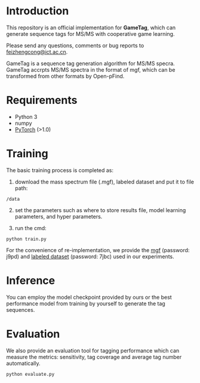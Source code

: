 # Introduction

This repository is an official implementation for **GameTag**, which can generate sequence tags for MS/MS with cooperative game learning.  

Please send any questions, comments or bug reports to feizhengcong@ict.ac.cn. 


GameTag is a sequence tag generation algorithm for MS/MS specra. GameTag accrpts MS/MS spectra in the format of mgf, which can be  transformed from other formats by Open-pFind. 

# Requirements
* Python 3
* numpy
* [PyTorch](http://pytorch.org/) (>1.0)


# Training 

The basic training process is completed as: 

1. download the mass spectrum file (.mgf), labeled dataset and put it to file path: 
```
/data 
```
2. set the parameters such as where to store results file, model learning parameters, and hyper parameters. 

3. run the cmd: 
```
python train.py 
```
For the convenience of re-implementation, we provide the [mgf](https://pan.baidu.com/s/1yodL2z1cL7pqn_2Cnu1ydg) (password: j9pd) and [labeled dataset](https://pan.baidu.com/s/1t4vbJ_E2Pr1M4ajS93sQkg) (password: 7jbc) used in our experiments.


# Inference 

You can employ the model checkpoint provided by ours or the best performance model from training by yourself to generate the tag sequences. 


# Evaluation 

We also provide an evaluation tool for tagging performance which can measure the metrics: sensitivity, tag coverage and average tag number automatically.  

```
python evaluate.py 
```

